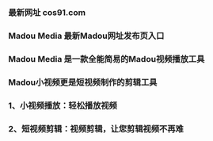 ### 最新网址 cos91.com
### Madou Media 最新Madou网址发布页入口
### Madou Media 是一款全能简易的Madou视频播放工具
### Madou小视频更是短视频制作的剪辑工具
### 1、小视频播放：轻松播放视频
### 2、短视频剪辑：视频剪辑，让您剪辑视频不再难
